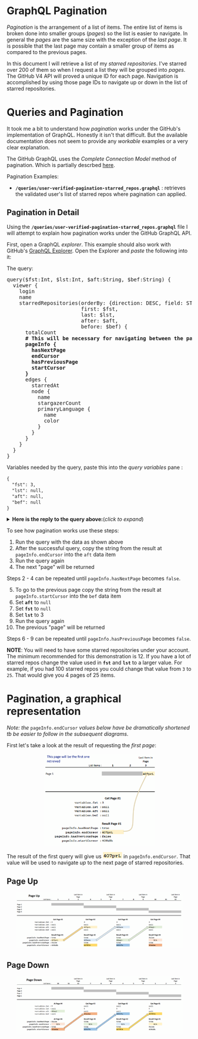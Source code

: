 # GraphQL Pagination

*Pagination* is the arrangement of a list of items. The entire list of items is broken done into smaller groups (*pages*) so the list is easier to navigate. In general the *pages* are the same size with the exception of the *last page*. It is possible that the last page may contain a smaller group of items as compared to the previous pages.

In this document I will retrieve a list of my *starred repositories*. I've starred over 200 of them so when I request a list they will be grouped into *pages*. The GitHub V4 API will proved a unique ID for each page. Navigation is accomplished by using those page IDs to navigate up or down in the list of starred repositories.

# Queries and Pagination

It took me a bit to understand how *pagination* works under the GitHub's implementation of GraphQL. Honestly it isn't that difficult. But the available documentation does not seem to provide any *workable* examples or a very clear explanation.

The GitHub GraphQL uses the *Complete Connection Model* method of pagination. Which is partially descrbed [here](https://graphql.github.io/learn/pagination/#complete-connection-model). 

Pagination Examples:

* **`/queries/user-verified-pagination-starred_repos.graphql`** : retrieves the validated user's list of starred repos where pagination can applied.

## Pagination in Detail

Using the **`/queries/user-verified-pagination-starred_repos.graphql`** file I will attempt to explain how pagination works under the GitHub GraphQL API.

First, open a GraphQL *explorer*. This example should also work with GitHub's [GraphQL Explorer](https://docs.github.com/en/free-pro-team@latest/graphql/overview/explorer). Open the Explorer and *paste* the following into it:

The query:

<pre>
query($fst:Int, $lst:Int, $aft:String, $bef:String) {
  viewer {
    login
    name
    starredRepositories(orderBy: {direction: DESC, field: STARRED_AT},
                        first: $fst,
                        last: $lst,
                        after: $aft,
                        before: $bef) {
      totalCount<strong>
      # This will be necessary for navigating between the pages.
      pageInfo {
        hasNextPage
        endCursor
        hasPreviousPage
        startCursor
      }</strong>
      edges {
        starredAt
        node {
          name
          stargazerCount
          primaryLanguage {
            name
            color
          }
        }
      }
    }
  }
}
</pre>

Variables needed by the query, paste this into the *query variables* pane :

```
{
  "fst": 3,
  "lst": null,
  "aft": null,
  "bef": null
}
```

<details>
<summary>
<strong>Here is the reply to the query above:</strong>(<i>click to expand</i>)
</summary>
<pre>
{
  "data": {
    "viewer": {
      "login": "jxmot",
      "name": "J.Motyl",
      "starredRepositories": {
        "totalCount": 279,<strong>
        "pageInfo": {
          "hasNextPage": true,
          "endCursor": "Y3Vyc29yOnYyOpK5MjAyMC0xMi0xNFQxMTo0Mjo0My0wNjowMM4O_J02",
          "hasPreviousPage": false,
          "startCursor": "Y3Vyc29yOnYyOpK5MjAyMC0xMi0xNlQxMzoyODoyMC0wNjowMM4PAfB-"
        },</strong>
        "edges": [
          {
            "starredAt": "2020-12-16T19:28:20Z",
            "node": {
              "name": "mermaid",
              "stargazerCount": 33444,
              "primaryLanguage": {
                "name": "JavaScript",
                "color": "#f1e05a"
              }
            }
          },
          {
            "starredAt": "2020-12-16T18:59:42Z",
            "node": {
              "name": "jscompress.com",
              "stargazerCount": 239,
              "primaryLanguage": {
                "name": "HTML",
                "color": "#e34c26"
              }
            }
          },
          {
            "starredAt": "2020-12-14T17:42:43Z",
            "node": {
              "name": "prettier",
              "stargazerCount": 38397,
              "primaryLanguage": {
                "name": "JavaScript",
                "color": "#f1e05a"
              }
            }
          }
        ]
      }
    }
  }
}

</pre>
</details>

To see how pagination works use these steps:

  1) Run the query with the data as shown above
  2) After the successful query, copy the string from the result at `pageInfo.endCursor` into the `aft` data item
  3) Run the query again
  4) The next "page" will be returned

  Steps 2 - 4 can be repeated until `pageInfo.hasNextPage` 
  becomes `false`.

  5) To go to the previous page copy the string from the result at `pageInfo.startCursor` into the `bef` data item
  6) Set **`aft`** to `null`
  7) Set **`fst`** to `null`
  8) Set **`lst`** to 3
  9) Run the query again
 10) The previous "page" will be returned

  Steps 6 - 9 can be repeated until `pageInfo.hasPreviousPage` becomes `false`.

**NOTE**: You will need to have some starred repositories under your account. The minimum recommended for this demonstration is 12. If you have a lot of starred repos change the value used in **`fst`** and **`lst`** to a larger value. For example, if you had 100 starred repos you could change that value from `3` to `25`. That would give you 4 pages of 25 items.

# Pagination, a graphical representation

*Note: the* `pageInfo.endCursor` *values below have be dramatically shortened tb be easier to follow in the subsequent diagrams*. 

First let's take a look at the result of requesting the *first page*:

<p align="center">
  <img src="./single-page.png" alt="" txt="" width="60%">
</p>

The result of the first query will give us <img src="./endcursor.png" alt="" txt="" width=""> in `pageInfo.endCursor`. That value will be used to navigate *up* to the next page of starred repositories.

## Page Up

<p align="center">
  <img src="./pagination-up.png" alt="" txt="" width="90%">
</p>

## Page Down

<p align="center">
  <img src="./pagination-down.png" alt="" txt="" width="90%">
</p>


